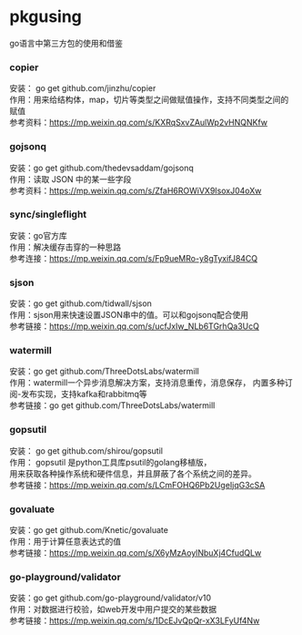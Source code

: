 # pkgusing
go语言中第三方包的使用和借鉴

### copier
 安装： go get github.com/jinzhu/copier  
 作用：用来给结构体，map，切片等类型之间做赋值操作，支持不同类型之间的赋值  
 参考资料：https://mp.weixin.qq.com/s/KXRqSxvZAulWp2vHNQNKfw
 
### gojsonq
 安装：go get github.com/thedevsaddam/gojsonq  
 作用：读取 JSON 中的某一些字段  
 参考资料：https://mp.weixin.qq.com/s/ZfaH6ROWiVX9IsoxJ04oXw 

### sync/singleflight
安装：go官方库  
作用：解决缓存击穿的一种思路  
参考连接：https://mp.weixin.qq.com/s/Fp9ueMRo-y8gTyxifJ84CQ 

### sjson
安装：go get github.com/tidwall/sjson  
作用：sjson用来快速设置JSON串中的值。可以和gojsonq配合使用  
参考链接：https://mp.weixin.qq.com/s/ucfJxIw_NLb6TGrhQa3UcQ

### watermill
安装：go get github.com/ThreeDotsLabs/watermill  
作用：watermill一个异步消息解决方案，支持消息重传，消息保存， 内置多种订阅-发布实现，支持kafka和rabbitmq等  
参考链接：go get github.com/ThreeDotsLabs/watermill

### gopsutil
安装： go get github.com/shirou/gopsutil  
作用： gopsutil 是python工具库psutil的golang移植版，  
用来获取各种操作系统和硬件信息，并且屏蔽了各个系统之间的差异。  
参考链接：https://mp.weixin.qq.com/s/LCmFOHQ6Pb2UgeIjqG3cSA

### govaluate
安装：go get github.com/Knetic/govaluate  
作用：用于计算任意表达式的值  
参考链接：https://mp.weixin.qq.com/s/X6yMzAoylNbuXj4CfudQLw

### go-playground/validator
安装：go get github.com/go-playground/validator/v10  
作用：对数据进行校验，如web开发中用户提交的某些数据  
参考链接：https://mp.weixin.qq.com/s/1DcEJvQpQr-xX3LFyUf4Nw
  